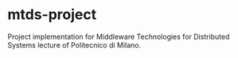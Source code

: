 # mtds-project
Project implementation for Middleware Technologies for Distributed Systems lecture of Politecnico di Milano.
